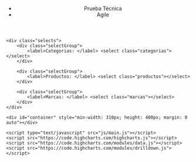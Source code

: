 <!DOCTYPE html>
<html>
<head>
	<meta charset="UTF-8">
	<title>Gráfica Ventas</title>
	<link rel="stylesheet" href="css/estilo.css">
	<meta name="viewport" content="width=device-width, user-scalable=no, initial-scale=1.0, maximum-scale=1.0, minimum-scale=1.0">
</head>
<body>
	<header>
		<ul>
			<li>Prueba Técnica</li>
			<li>Agile</li>
		</ul>	
	</header>

	<div class="selects">
		<div class="selectGroup">
			<label>Categorias: </label> <select class="categorias"></select>
		</div>
		
		<div class="selectGroup">
			<label>Productos: </label> <select class="productos"></select>
		</div>
		
		<div class="selectGroup">
			<label>Marcas: </label> <select class="marcas"></select>
		</div>
	</div>

	<div id="container" style="min-width: 310px; height: 400px; margin: 0 auto"></div>

	<script type="text/javascript" src="js/main.js"></script>
	<script src="https://code.highcharts.com/highcharts.js"></script>
	<script src="https://code.highcharts.com/modules/data.js"></script>
	<script src="https://code.highcharts.com/modules/drilldown.js"></script>
</body>
</html>
